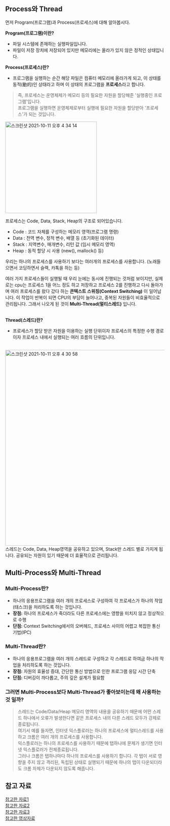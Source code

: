 ## Process와 Thread

먼저 Program(프로그램)과 Process(프로세스)에 대해 알아봅시다.

**Program(프로그램)이란?** 
- 파일 시스템에 존재하는 실행파일입니다.
- 파일이 저장 장치에 저장되어 있지만 메모리에는 올라가 있지 않은 정적인 상태입니다.

**Process(프로세스)란?**
- 프로그램을 실행하는 순간 해당 파일은 컴퓨터 메모리에 올라가게 되고, 이 상태를 동적(動的)인 상태라고 하며 이 상태의 프로그램을 **프로세스**라고 합니다.

> 즉, 프로세스는 운영체제가 메모리 등의 필요한 자원을 할당해준 '실행중인 프로그램'입니다.  
프로그램을 실행하면 운영체제로부터 실행에 필요한 자원을 할당받아 '프로세스'가 되는 것입니다.  



<img width="289" alt="스크린샷 2021-10-11 오후 4 34 14" src="https://user-images.githubusercontent.com/62633444/136750372-00118395-82ff-433f-a0df-b1c9963b7ecc.png">

프로세스는 Code, Data, Stack, Heap의 구조로 되어있습니다.
- Code : 코드 자체를 구성하는 메모리 영역(프로그램 명령)
- Data : 전역 변수, 정적 변수, 배열 등 (초기화된 데이터)
- Stack : 지역변수, 매개변수, 리턴 값 (임시 메모리 영역)
- Heap : 동적 할당 시 사용 (new(), mallock() 등)

우리는 하나의 프로세스를 사용하기 보다는 여러개의 프로세스를 사용합니다.
(노래들으면서 코딩하면서 슬랙, 카톡을 하는 등)    
  
여러 가지 프로세스들이 실행될 때 우리 눈에는 동시에 진행되는 것처럼 보이지만, 실제로는 cpu는 프로세스 1을 어느 정도 하고 저장하고 프로세스 2를 진행하고 다시 돌아가며 여러 프로세스를 왔다 갔다 하는 **콘텍스트 스위칭(Context Switching)** 이 일어납니다.
이 작업이 반복이 되면 CPU의 부담이 늘어나고, 중복된 자원들이 비효율적으로 관리됩니다.
그래서 나오게 된 것이 **Multi-Thread(멀티스레드)** 입니다.
<br/><br/>

**Thread(스레드)란?**  
- 프로세스가 할당 받은 자원을 이용하는 실행 단위이자 프로세스의 특정한 수행 경로이자 프로세스 내에서 실행되는 여러 흐름의 단위입니다.
<br/>
<img width="618" alt="스크린샷 2021-10-11 오후 4 30 58" src="https://user-images.githubusercontent.com/62633444/136749974-d20214f8-9c33-494f-b625-825f1f49d7f7.png">
스레드는 Code, Data, Heap영역을 공유하고 있으며,  Stack만 스레드 별로 가지게 됩니다. 
공유되는 자원이 있기 때문에 더 효율적으로 관리됩니다.   
 

## Multi-Process와 Multi-Thread

### Multi-Process란?
- 하나의 응용프로그램을 여러 개의 프로세스로 구성하여 각 프로세스가 하나의 작업(태스크)을 처리하도록 하는 것입니다.
- **장점:** 하나의 프로세스가 죽더라도 다른 프로세스에는 영향을 미치지 않고 정상적으로 수행
- **단점:** Context Switching에서의 오버헤드, 프로세스 사이의 어렵고 복잡한 통신 기법(IPC)

### Multi-Thread란?
- 하나의 응용프로그램을 여러 개의 스레드로 구성하고 각 스레드로 하여금 하나의 작업을 처리하도록 하는 것입니다.
- **장점:** 자원의 효율성 증대, 간단한 통신 방법으로 인한 프로그램 응답 시간 단축
- **단점:** 디버깅이 까다롭고, 주의 깊은 설계가 필요함

### 그러면 Multi-Process보다  Multi-Thread가 좋아보이는데 왜 사용하는 것 일까?
> 스레드는 Code/Data/Heap 메모리 영역의 내용을 공유하기 때문에 어떤 스레드 하나에서 오류가 발생한다면 같은 프로세스 내의 다른 스레드 모두가 강제로 종료됩니다.  
> 여기서 예를 들자면, 인터넷 익스플로러는 하나의 프로세스에 멀티스레드를 사용하고 크롬은 여러 개의 프로세스를 사용합니다.  
> 익스플로러는 하나의 프로세스를 사용하기 때문에 탭하나에 문제가 생기면 인터넷 익스플로러가 전체종료됩니다.  
> 그러나 크롬은 탭하나마다 하나의 프로세스를 사용하기 합니다. 각 탭이 서로 영향을 주지 않고 격리된, 독립된 상태로 실행되기 때문에 하나의 탭이 다운되더라도 크롬 자체가 다운되지 않도록 해줍니다.  





## 참고 자료
[참고한 자료1](https://velog.io/@gparkkii/ProgramProcessThread)    
[참고한 자료2](https://velog.io/@raejoonee/%ED%94%84%EB%A1%9C%EC%84%B8%EC%8A%A4%EC%99%80-%EC%8A%A4%EB%A0%88%EB%93%9C%EC%9D%98-%EC%B0%A8%EC%9D%B4)  
[참고한 자료3](https://devuna.tistory.com/21)  
[참고한 영상자료](https://www.youtube.com/watch?v=1grtWKqTn50)  
